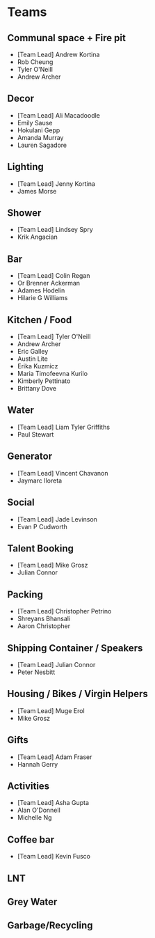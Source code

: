 # Teams

## Communal space + Fire pit
* [Team Lead] Andrew Kortina
* Rob Cheung
* Tyler O'Neill
* Andrew Archer

## Decor
* [Team Lead] Ali Macadoodle
* Emily Sause
* Hokulani Gepp
* Amanda Murray
* Lauren Sagadore

## Lighting
* [Team Lead] Jenny Kortina
* James Morse

## Shower
* [Team Lead] Lindsey Spry
* Krik Angacian

## Bar
* [Team Lead] Colin Regan
* Or Brenner Ackerman
* Adames Hodelin
* Hilarie G Williams

## Kitchen / Food
* [Team Lead] Tyler O'Neill
* Andrew Archer
* Eric Galley
* Austin Lite
* Erika Kuzmicz
* Maria Timofeevna Kurilo
* Kimberly Pettinato
* Brittany Dove

## Water
* [Team Lead] Liam Tyler Griffiths
* Paul Stewart

## Generator
* [Team Lead] Vincent Chavanon
* Jaymarc Iloreta

## Social
* [Team Lead] Jade Levinson
* Evan P Cudworth

## Talent Booking
* [Team Lead] Mike Grosz
* Julian Connor

## Packing
* [Team Lead] Christopher Petrino
* Shreyans Bhansali
* Aaron Christopher

## Shipping Container / Speakers
* [Team Lead] Julian Connor
* Peter Nesbitt

## Housing / Bikes / Virgin Helpers
* [Team Lead] Muge Erol
* Mike Grosz

## Gifts
* [Team Lead] Adam Fraser
* Hannah Gerry

## Activities
* [Team Lead] Asha Gupta
* Alan O'Donnell
* Michelle Ng

## Coffee bar
* [Team Lead] Kevin Fusco

## LNT

## Grey Water

## Garbage/Recycling

